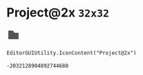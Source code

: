 # Project@2x `32x32`
<img src="/img/Project@2x.png" width=32 height=32>

``` CSharp
EditorGUIUtility.IconContent("Project@2x")
```
```
-2032128904892744680
```
